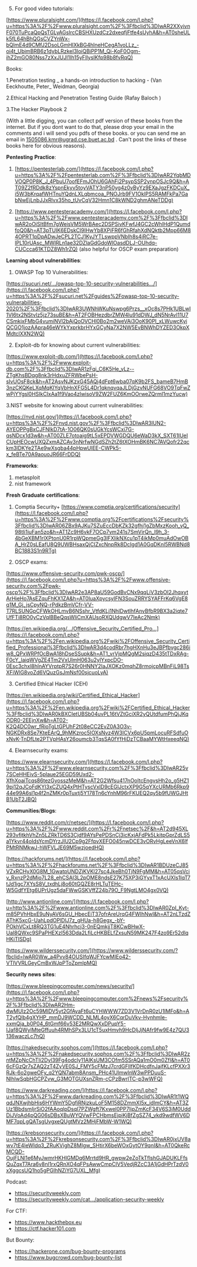 
5. For good video tutorials:

[https://www.pluralsight.com/](https://l.facebook.com/l.php?u=https%3A%2F%2Fwww.pluralsight.com%2F%3Ffbclid%3DIwAR2XXyivnF070TuPcaQpQsTGLyAGsIrcCBSHXUzdCz2dxeqfjFtfe4sUyhA&h=AT0sheULk5fL64hBhQGsCVZYnWx-bQlmE4d9CMfJ2DsoLGmHIXkBG4hlneHCegA1voLLz_-oi4t_UbimBRB6z1dybLRzkeI3loiQBiPP1M_Qi-KoF0Ogm-ihZ2mGO80Nss7zXxJUJI1Ih15yFIlysIKfp98b8fvRqQ)


Books:

1.Penetration testing _ a hands-on introduction to hacking - (Van Eeckhoutte, Peter_ Weidman, Georgia)

2.Ethical Hacking and Penetration Testing Guide (Rafay Baloch )

3.The Hacker Playbook 2

(With a little digging, you can collect pdf version of these books from the internet. But if you dont want to do that, please drop your email in the comments and i will send you pdfs of these books. or you can send me an email in 1505086.kmr@ugrad.cse.buet.ac.bd . Can't post the links of these books here for obvious reasons).

𝐏𝐞𝐧𝐭𝐞𝐬𝐭𝐢𝐧𝐠 𝐏𝐫𝐚𝐜𝐭𝐢𝐜𝐞:

1. [https://pentesterlab.com/](https://l.facebook.com/l.php?u=https%3A%2F%2Fpentesterlab.com%2F%3Ffbclid%3DIwAR2YqbMDVOQP0P8K_J_4PbuU7oofEFmJOhU6GAhFi2PsypSSP2ynpOSJc9Q&h=AT09Z2fRDdk8zYspnEkyv5toyVATY3nP50yg4z0vByYz9EXaJgzFKDCuX_i5W3bKrqafWHTnuYQdnLXLqbmcoa_PNOJrb9FV1OklPS5RAMFkPa7GabNwEjLnbJJxRlvx35ho_tUvCqV32Hmn1C8kWND2ghmANeTDDg)

2. [https://www.pentesteracademy.com/](https://l.facebook.com/l.php?u=https%3A%2F%2Fwww.pentesteracademy.com%2F%3Ffbclid%3DIwAR2oOiSItBfm7gWeisVM5WrBAec2DSPSivKFwfJ4GC2cWhlHdP1QumdfoQ0&h=AT3pTUIK6EDskCl9IHwYb8XPiFR6fGhRfahXdNQktb2Mpp66M84OPRT1pDpADwJeCPL2TCJ1KyJYTLswppVNbIh8s4iRC7e-lPL10rUAsc_MWIRLn1ae32DZlaGdGdoWlOasdDLJ-OUhdq-CUCcca61KTDZ8Wh1rZQ)
(also helpful for OSCP exam preparation)

𝐋𝐞𝐚𝐫𝐧𝐢𝐧𝐠 𝐚𝐛𝐨𝐮𝐭 𝐯𝐮𝐥𝐧𝐞𝐫𝐚𝐛𝐢𝐥𝐢𝐭𝐢𝐞𝐬:

1. OWASP Top 10 Vulnerabilities:

[https://sucuri.net/…/owasp-top-10-security-vulnerabilities…/](https://l.facebook.com/l.php?u=https%3A%2F%2Fsucuri.net%2Fguides%2Fowasp-top-10-security-vulnerabilities-2020%2F%3Ffbclid%3DIwAR3UWNhWKuNswpg6Przs__xOc8s7PHk1UBLwI1VI6tx2NStvIz5jz73suBE&h=AT2FOBHezdbrZMW4lu91dDWJ_dN5NrAvI11U7CSmkjxFMbG4vumiNVl2bAjQoOVCHl0Bo2m2weVAi3OoK90PI_xLWuwcKyiQCGO1jozAApra46eWYkYxprkbrHYxGCyNa7X2NW5EvBNWhDYZED3OkpXMdtclXXN2WQ)

2. Exploit-db for knowing about current vulnerabilities:

[https://www.exploit-db.com/](https://l.facebook.com/l.php?u=https%3A%2F%2Fwww.exploit-db.com%2F%3Ffbclid%3DIwAR1zFqi_C6K5He_vLz--ZTgKhsBDqg8nk3rHdxuZFRWbePsH-sIvUOsF8ck&h=AT2AsvNJKzxG45AQj4dFpt6wba07qK9b2FS_bameB7HmB3nzCKQKeLXqMqKlYqVbHnXFG5L4Dr1qknqvqaJLDjGzvNUFG68VO9TqFwZwPjYYgsl0HSIkCIxAa1f9Vao4zlwisoV9ZW2FUZ6KmOOrweZQrmI1mzYucw)

3.NIST website for knowing about current vulnerabilities:

[https://nvd.nist.gov/](https://l.facebook.com/l.php?u=https%3A%2F%2Fnvd.nist.gov%2F%3Ffbclid%3DIwAR3IUN2-AYEOPPgBxCJFNIkD7tA-1O06QK0sUGkYcsWCxi7G-qsNDcx1d3w&h=AT00ZLE7otoaig9tL5xEPDVWGDQU6eWaD3kX_SXT61IUeICUpHEOcwUXQZxmAZCAv3nNrfwNGdSZh2tZ6tXOHmBK6NC7AVQofr22qckm3lDKYe2TAe9wXsgba44pHpwUlEE-CWPk5-x_feBTe70A9aouoJR66FrDDQ)

𝐅𝐫𝐚𝐦𝐞𝐰𝐨𝐫𝐤𝐬:

1. metasploit
2. nist framework

𝐅𝐫𝐞𝐬𝐡 𝐆𝐫𝐚𝐝𝐮𝐚𝐭𝐞 𝐜𝐞𝐫𝐭𝐢𝐟𝐢𝐜𝐚𝐭𝐢𝐨𝐧𝐬:

1. Comptia Security+
[https://www.comptia.org/certifications/security](https://l.facebook.com/l.php?u=https%3A%2F%2Fwww.comptia.org%2Fcertifications%2Fsecurity%3Ffbclid%3DIwAR06ZBx9AJKu7SZuEccDbKZk32gfhj1gZbMxzKooh_yQ_98tli1iuFan5zo&h=AT1Zc9H6vkF7OCp7vm241s7SmVirQn_I9h_3-4bGeXBM1rlXPtonU0R1rpWQpmeGg3lFXlikNXcu1pT4ikMp0muAdOwOBA_HrZ0sLEafU8Q9UWBHsaxQjCIZxcNnpRk8DcIgd1A0GqDKnl5RWBNd8BC1883S1n9RTg)

2. OSCP exams:

[https://www.offensive-security.com/pwk-oscp/](https://l.facebook.com/l.php?u=https%3A%2F%2Fwww.offensive-security.com%2Fpwk-oscp%2F%3Ffbclid%3DIwAR2e3AP8aU59GodBvCNx9qqLiV3zbOI2JhqxytArHjeHo7AsEZquFhKX1ZA&h=AT0IuaXpycsyIFN3SouZRRYSYAFFrKq6VgE8q1M_Gj_jsCpyNQ-rPdkzBmVCfr-VV-T7RLSUNGpCFWkOHLmvB6NSshr_VtfdKLj1NhlDwtIhfAnvBfbR9BX3a2iqte7UfFTi8RO0yCzVqlBBeQqsWliCmXAUsoRXQUdgwV7IeAc2Nmk)

[https://en.wikipedia.org/…/Offensive_Security_Certified_Pro…](https://l.facebook.com/l.php?u=https%3A%2F%2Fen.wikipedia.org%2Fwiki%2FOffensive_Security_Certified_Professional%3Ffbclid%3DIwAR3d4codRbr7hgHXnHu3eJBPfbvgc286iw8_QPxWRPfOcBwA18hDseSSupk&h=AT1_vrVjpMQgM2siqzD435tTDxRAg-F0cY_laiqWVgZE4Tm2VxUImH063u2ylYxpcDO-0Esc3chxl8hlnAYVrptpR7S26r0HNNY2IaJXOKz0mqhZ8rmojcpMBnFiL98TsXFiWlG8voZd6VQuzGsJmNsf00sjcuoLyA)

3. Certified Ethical Hacker (CEH)

[https://en.wikipedia.org/wiki/Certified_Ethical_Hacker](https://l.facebook.com/l.php?u=https%3A%2F%2Fen.wikipedia.org%2Fwiki%2FCertified_Ethical_Hacker%3Ffbclid%3DIwAR0kBXCIetUBSb04uvPL16tVZtGciXR2yQUtdfumPhQjJKqODR0-2EEjnXw&h=AT02-K2Q4DC0wr_fRioTgLtGPUhF2t08eCC2EvZ0A3O3v-NGKDRx8Se7KteEArQ_9hMKzroc5IOXsNvz4W3ICVx6pU5pmLocuRFSdfuOxNvK-TnDfLte2PTVpHAsY26oumcb3TqsSA0fYfHiDzTCBaaMYWtHxeeqNQ)

4. Elearnsecurity exams:

[https://www.elearnsecurity.com/](https://l.facebook.com/l.php?u=https%3A%2F%2Fwww.elearnsecurity.com%2F%3Ffbclid%3DIwAR25v7SCeHHEivS-5plaue25EGD59Uxd2-XfhXoaiTcqs86tezGyosszMeM&h=AT2G2Wfsu417nOoItcEngvsHh2o_g5HZ19pj12qJCoFdKYI3xCZUQ4xPtHTyscVxID9cEGlJctxXP9G5qYXcURMb6Rkp944e99A6sl1p4f2nZMKr0pTuxtj5Y178Tn6cYnhM96rFKUEQ2qy5b9fUWGJHtB1UbT2JBQ)

𝐂𝐨𝐦𝐦𝐮𝐧𝐢𝐭𝐢𝐞𝐬/𝐁𝐥𝐨𝐠𝐬:

[https://www.reddit.com/r/netsec/](https://l.facebook.com/l.php?u=https%3A%2F%2Fwww.reddit.com%2Fr%2Fnetsec%2F&h=AT2d945XL293vfjtkhVhZn5LZRkTD6S3Cjdf9AYsPePDSnCj3icKxjAFdPk5LkitpGprZdLS5a1Ykvr44oIdsYcmDYrzJlU2Cp9g2FfpvXEFO045nwDCE3vORvHgLeeVnX6lfPMtRNMkwJ-hWFVLJE69M5wzjoedHQ)

[https://hackforums.net/](https://l.facebook.com/l.php?u=https%3A%2F%2Fhackforums.net%2F%3Ffbclid%3DIwAR1BDUzeCJ85VZxRCHyX0G8M_1GwatpUNDZjKVKl27sc4JkeBh0TjN9FgMM&h=AT05qsVciv_RxnzP2dMio7L28_ehCSAl3L2pOME8ndsE27K75XP3iGYyxT1xAcUXIs1IqT7tJd1igc7XYsS8V_txdhLj8o60tGQZE8rHLTuTEHc-W5GdfYEtg6UPrUgz5daFWwGSKVffZ24b79O_F9NgtLMO4gx0VQ)

[http://www.antionline.com/](https://l.facebook.com/l.php?u=http%3A%2F%2Fwww.antionline.com%2F%3Ffbclid%3DIwAR0ZpI_Kyt-m85PVhHbxE9uNyAV6sGU_HbecEiT37ofrAreUrqG4FWIhNwI&h=AT2nLTzdZAThK5xcG-UahLpdOPlDlJ7z_gHUa-h8Gegx_-bY-POkhVCxLt8RQ3TG1uE4Nhrhcj3-0nEQmkjjT8KCwBHwX-UaI8QWxc9SPaPHEXzI563Dda2LfiLcHKBELfZxsuN59MK247F4zo9Er52dlqHKiTISDg)

[https://www.wilderssecurity.com/](https://www.wilderssecurity.com/?fbclid=IwAR0Ww_a4Pvv84OUSIfqWJFYcwMIEo42-VTlVVRLGeyCmBxWJpPToZpmlpMQ)

𝐒𝐞𝐜𝐮𝐫𝐢𝐭𝐲 𝐧𝐞𝐰𝐬 𝐬𝐢𝐭𝐞𝐬:

[https://www.bleepingcomputer.com/news/security/](https://l.facebook.com/l.php?u=https%3A%2F%2Fwww.bleepingcomputer.com%2Fnews%2Fsecurity%2F%3Ffbclid%3DIwAR2Hm-dwMUIz2Oc59MIDV5yt2GfAyaFt6uCYHWWW7ZD3V1VrDnR0zU1IMFo&h=AT2yfQlb4gXYHP_mmDJ9WCDD_NLML4oyX6CqrDuVkv-HynhmIe-xxmQja_b0P04_6tGmf66v53E2MRQwXxDPupY5-IJaf8QWyIMteGffuuh4RMhSPx3LU1cT5uxHmvh9HcDljJjNAfr9fw9E4z7QU3136waczLc7hQ)

[https://nakedsecurity.sophos.com/](https://l.facebook.com/l.php?u=https%3A%2F%2Fnakedsecurity.sophos.com%2F%3Ffbclid%3DIwAR2zntMZpNcChTIi2Dyl39Fg4odcly11AlKsUM3COfm5SSrAQa1mO0m0ZfI&h=AT06cFGzQr7sZAQ2zT4ZyVE0SJ_FMY5cFMzJ7crdGFlIfKDHcdfnJajfKLcfPXXr3RJk-6o2gweOFy_q2YQN7abm8Ansm_PHc41UlmwInW3wPPDuuS-NlhIwSqbHGCPZvw_G3MOTGUXsnZRm-cCPzBwrlTC-p3wWFQ)

[https://www.darkreading.com/](https://l.facebook.com/l.php?u=https%3A%2F%2Fwww.darkreading.com%2F%3Ffbclid%3DIwAR1t1WQqdJNXwjhbHis6HYWmY5DgfiRNjzkuLoF5M158DZmmXI5x_idlmCY&h=AT3ZUz1BbdsmIjrSiO2fAAoqlpDsqI7PZWgft7Kxwel0PP7IjpZmKcF34V6S3jM0UddDiJVoAd4pQG06sDBsXBuWYQVwFPCHbmsEjpiKjBfZgSZ74_vkd9wdfWV6DMF7qpLgQATsgUvgxeQUgtMVz2MHjFMbW-W1WQ)

[https://krebsonsecurity.com/](https://l.facebook.com/l.php?u=https%3A%2F%2Fkrebsonsecurity.com%2F%3Ffbclid%3DIwAR0jxUV8awv7tE4leWIdq3_ZRuKVighZ8MIgw_SHtirX6beWOxGytOY9qnI&h=AT0QkeRcMCQD-OujFLNl1e6MyJwmrHKHlGMDq6Mrrtd9HR_gwpw2eZoTkTflshGJADUKLFfsQuZqxT7Ara6v8nl1rxQRnXO4qFPsAwwCmpClV5VedjRZcC3A1jGdHPrTzdV0xXggcsUQ1ho5gPGIhNZiYG7UXL_Mfg)

Podcast:
- https://securityweekly.com
- https://securityweekly.com/cat…/application-security-weekly

For CTF:
- https://www.hackthebox.eu
- https://ctf.hacker101.com

But Bounty:
- https://hackerone.com/bug-bounty-programs
- https://www.bugcrowd.com/bug-bounty-list


